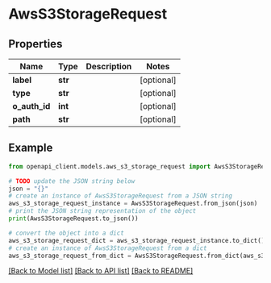 # AwsS3StorageRequest


## Properties

Name | Type | Description | Notes
------------ | ------------- | ------------- | -------------
**label** | **str** |  | [optional] 
**type** | **str** |  | [optional] 
**o_auth_id** | **int** |  | [optional] 
**path** | **str** |  | [optional] 

## Example

```python
from openapi_client.models.aws_s3_storage_request import AwsS3StorageRequest

# TODO update the JSON string below
json = "{}"
# create an instance of AwsS3StorageRequest from a JSON string
aws_s3_storage_request_instance = AwsS3StorageRequest.from_json(json)
# print the JSON string representation of the object
print(AwsS3StorageRequest.to_json())

# convert the object into a dict
aws_s3_storage_request_dict = aws_s3_storage_request_instance.to_dict()
# create an instance of AwsS3StorageRequest from a dict
aws_s3_storage_request_from_dict = AwsS3StorageRequest.from_dict(aws_s3_storage_request_dict)
```
[[Back to Model list]](../README.md#documentation-for-models) [[Back to API list]](../README.md#documentation-for-api-endpoints) [[Back to README]](../README.md)


